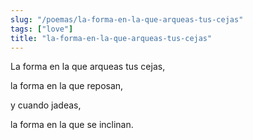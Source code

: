 ```yaml
---
slug: "/poemas/la-forma-en-la-que-arqueas-tus-cejas"
tags: ["love"]
title: "la-forma-en-la-que-arqueas-tus-cejas"
---
```

La forma en la que arqueas tus cejas, 

la forma en la que reposan, 

y cuando jadeas, 

la forma en la que se inclinan.
